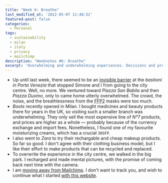 ```yaml
---
title: "Week 6: Breathe"
last_modified_at: '2022-05-07 11:48:52'
featured-post: false
categories:
  - Personal
tags:
  - sustainability
  - milan
  - italy
  - privacy
  - mailchimp
description: "Weeknotes #6: Breathe"
excerpt: 'Overwhelming and underwhelming experiences. Decisions and promises.'
---
```

<ul class="smd-ul">
  <li>Up until last week, there seemed to be an <a href="https://silviamaggidesign.com/weeknotes/weeknotes-2/">invisible barrier</a> at the <em>bastioni in Porta Venezia</em> that stopped Simone and I from going to the city centre. Well, no more. We ventured toward <em>Piazza San Babila</em> and then <em>Piazza Duomo</em>, only to came home utterly overwhelmed. The crowd, the noise, and the breathlessness from the <abbr title="Filtering Facepiece 2">FFP2</abbr> masks were too much.</li>
  <li><em>Boots</em> recently opened in Milan. I bought medicines and beauty products there for years in the UK, so visiting such a smaller branch was underwhelming. They only sell the most expensive line of <em>N&deg;7</em> products, and prices are higher as a whole — probably because of the currency exchange and import fees. Nonetheless, I found one of my favourite moisturizing creams, which has a crucial <code>30SFP</code>.</li>
  <li>I also went to <em>Zara</em> to try their rechargable and cheap makeup products. So far so good. I don't agree with their clothing business model, but I like their effort to make products that can be recycled and replaced.</li>
  <li>To overwrite the experience in the city centre, we walked in the big park. I recharged and made mental pictures, with the promise of coming back next time with the camera.</li>
  <li>I am <a href="https://silviamaggidesign.com/newsletter/archive/newsletter-32/" title="Read more about the decision in my latest newsletter">moving away from Mailchimp</a>. I don't want to track you, and wish to continue what I started <a href="https://silviamaggidesign.com/design/brand-new-website/" title="Read more about my website redesign">with this website</a>.</li>
</ul>